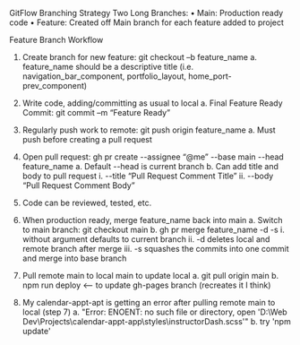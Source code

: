 GitFlow Branching Strategy
Two Long Branches:
•	Main: Production ready code 
•	Feature: Created off Main branch for each feature added to project

Feature Branch Workflow
1.	Create branch for new feature: git checkout –b feature_name
    a.	feature_name should be a descriptive title (i.e. navigation_bar_component, portfolio_layout, home_port-prev_component)

2.	Write code, adding/committing as usual to local
    a.	Final Feature Ready Commit: git commit –m “Feature Ready”

3.	Regularly push work to remote: git push origin feature_name
    a.	Must push before creating a pull request

4.	Open pull request: gh pr create --assignee “@me” --base main --head feature_name
    a.	Default --head is current branch
    b.	Can add title and body to pull request
        i.	--title “Pull Request Comment Title”
        ii.	--body “Pull Request Comment Body”

5.	Code can be reviewed, tested, etc.

6.	When production ready, merge feature_name back into main
    a.	Switch to main branch: git checkout main
    b.	gh pr merge feature_name -d -s 
        i.	without argument defaults to current branch
        ii.	-d deletes local and remote branch after merge
        iii.	-s squashes the commits into one commit and merge into base branch
        
7.	Pull remote main to local main to update local
    a.	git pull origin main
    b. npm run deploy <-- to update gh-pages branch (recreates it I think)

8. My calendar-appt-apt is getting an error after pulling remote main to local (step 7)
    a. "Error: ENOENT: no such file or directory, open 'D:\Web          Dev\Projects\calendar-appt-app\styles\instructorDash.scss'"
    b. try 'npm update'